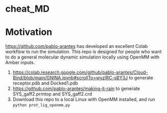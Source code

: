 # cheat_MD

# Motivation

https://github.com/pablo-arantes has developed an excellent Colab workflow to run the simulation. This repo is designed for people who want to do a general molecular dynamic simulation locally using OpenMM with Amber inputs.

1. https://colab.research.google.com/github/pablo-arantes/Cloud-Bind/blob/main/GNINA.ipynb#scrollTo=wyzlRC-sBY3J to generate receptor.pdb and Docked1.pdb
2. https://github.com/pablo-arantes/making-it-rain to generate SYS_gaff2.prmtop and SYS_gaff2.crd
3. Download this repo to a local Linux with OpenMM installed, and run ```python prot_lig_openmm.py ```
